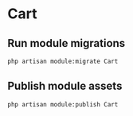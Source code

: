 # Cart



## Run module migrations

```sh
php artisan module:migrate Cart
```



## Publish module assets

```sh
php artisan module:publish Cart
```



 
